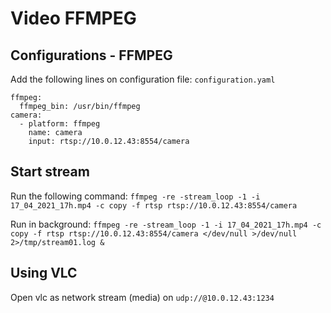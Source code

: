 # Video FFMPEG

## Configurations - FFMPEG

Add the following lines on configuration file: `configuration.yaml`

```
ffmpeg:
  ffmpeg_bin: /usr/bin/ffmpeg
camera:
  - platform: ffmpeg
    name: camera
    input: rtsp://10.0.12.43:8554/camera

```

## Start stream

Run the following command: `ffmpeg -re -stream_loop -1 -i 17_04_2021_17h.mp4 -c copy -f rtsp rtsp://10.0.12.43:8554/camera`

Run in background: `ffmpeg -re -stream_loop -1 -i 17_04_2021_17h.mp4 -c copy -f rtsp rtsp://10.0.12.43:8554/camera </dev/null >/dev/null 2>/tmp/stream01.log &`

## Using VLC

Open vlc as network stream (media) on `udp://@10.0.12.43:1234`
